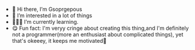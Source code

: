 - 🥰 Hi there, I’m Gsoprgepous
- 👀 I’m interested in a lot of things
- 👩🏻‍💻 I’m currently learning.
- 😋 Fun fact: I'm veryy cringe about creating this thing,and I'm definitely not a programmer(more an enthusiast about complicated things), yet that's okeeey, it keeps me motivated🚀
<!---
Gsoprgepous/Gsoprgepous is a ✨ special ✨ repository because its `README.md` (this file) appears on your GitHub profile.
You can click the Preview link to take a look at your changes.
--->
